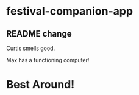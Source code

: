 # festival-companion-app

## README change

Curtis smells good.

Max has a functioning computer!

# Best Around! 
